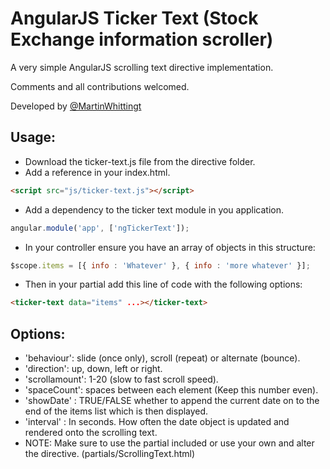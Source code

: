# AngularJS Ticker Text (Stock Exchange information scroller)

A very simple AngularJS scrolling text directive implementation.

Comments and all contributions welcomed.

Developed by [@MartinWhittingt](http://twitter.com/MartinWhittingt)

## Usage:

- Download the ticker-text.js file from the directive folder.
- Add a reference in your index.html.
```html
<script src="js/ticker-text.js"></script>
```

- Add a dependency to the ticker text module in you application.
```js
angular.module('app', ['ngTickerText']);
```

- In your controller ensure you have an array of objects in this structure:
```js
$scope.items = [{ info : 'Whatever' }, { info : 'more whatever' }];
```

- Then in your partial add this line of code with the following options:
```html
<ticker-text data="items" ...></ticker-text>
```

## Options:
 - 'behaviour': slide (once only), scroll (repeat) or alternate (bounce).
 - 'direction': up, down, left or right.
 - 'scrollamount': 1-20 (slow to fast scroll speed).
 - 'spaceCount': spaces between each element (Keep this number even).
 - 'showDate' : TRUE/FALSE whether to append the current date on to the end of the items list which is then displayed.
 - 'interval' : In seconds. How often the date object is updated and rendered onto the scrolling text.
 - NOTE: Make sure to use the partial included or use your own and alter the directive. (partials/ScrollingText.html)